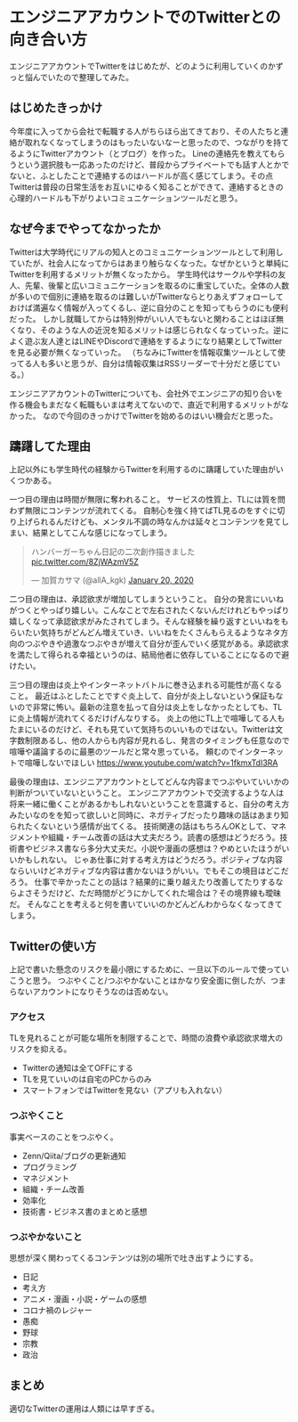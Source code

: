 # エンジニアアカウントでのTwitterとの向き合い方
エンジニアアカウントでTwitterをはじめたが、どのように利用していくのかずっと悩んでいたので整理してみた。

## はじめたきっかけ
今年度に入ってから会社で転職する人がちらほら出てきており、その人たちと連絡が取れなくなってしまうのはもったいないなーと思ったので、つながりを持てるようにTwitterアカウント（とブログ）を作った。
Lineの連絡先を教えてもらうという選択肢も一応あったのだけど、普段からプライベートでも話す人とかでないと、ふとしたことで連絡するのはハードルが高く感じてしまう。その点Twitterは普段の日常生活をお互いにゆるく知ることができて、連絡するときの心理的ハードルも下がりよいコミュニケーションツールだと思う。

## なぜ今までやってなかったか
Twitterは大学時代にリアルの知人とのコミュニケーションツールとして利用していたが、社会人になってからはあまり触らなくなった。なぜかというと単純にTwitterを利用するメリットが無くなったから。
学生時代はサークルや学科の友人、先輩、後輩と広いコミュニケーションを取るのに重宝していた。全体の人数が多いので個別に連絡を取るのは難しいがTwitterならとりあえずフォローしておけば満遍なく情報が入ってくるし、逆に自分のことを知ってもらうのにも便利だった。
しかし就職してからは特別仲がいい人でもないと関わることはほぼ無くなり、そのような人の近況を知るメリットは感じられなくなっていった。逆によく遊ぶ友人達とはLINEやDiscordで連絡をするようになり結果としてTwitterを見る必要が無くなっていった。
（ちなみにTwitterを情報収集ツールとして使ってる人も多いと思うが、自分は情報収集はRSSリーダーで十分だと感じている。）

エンジニアアカウントのTwitterについても、会社外でエンジニアの知り合いを作る機会もまだなく転職もいまは考えてないので、直近で利用するメリットがなかった。
なので今回のきっかけでTwitterを始めるのはいい機会だと思った。

## 躊躇してた理由
上記以外にも学生時代の経験からTwitterを利用するのに躊躇していた理由がいくつかある。

一つ目の理由は時間が無限に奪われること。
サービスの性質上、TLには質を問わず無限にコンテンツが流れてくる。
自制心を強く持てばTL見るのをすぐに切り上げられるんだけども、メンタル不調の時なんかは延々とコンテンツを見てしまい、結果としてこんな感じになってしまう。
<blockquote class="twitter-tweet"><p lang="ja" dir="ltr">ハンバーガーちゃん日記の二次創作描きました <a href="https://t.co/8ZjWAzmV5Z">pic.twitter.com/8ZjWAzmV5Z</a></p>&mdash; 加賀カサマ (@allA_kgk) <a href="https://twitter.com/allA_kgk/status/1219267168803573767?ref_src=twsrc%5Etfw">January 20, 2020</a></blockquote> <script async src="https://platform.twitter.com/widgets.js" charset="utf-8"></script>


二つ目の理由は、承認欲求が増加してしまうということ。
自分の発言にいいねがつくとやっぱり嬉しい。こんなことで左右されたくないんだけれどもやっぱり嬉しくなって承認欲求がみたされてしまう。そんな経験を繰り返すといいねをもらいたい気持ちがどんどん増えていき、いいねをたくさんもらえるようなネタ方向のつぶやきや過激なつぶやきが増えて自分が歪んでいく感覚がある。承認欲求を満たして得られる幸福というのは、結局他者に依存していることになるので避けたい。

三つ目の理由は炎上やインターネットバトルに巻き込まれる可能性が高くなること。
最近はふとしたことですぐ炎上して、自分が炎上しないという保証もないので非常に怖い。最新の注意を払って自分は炎上をしなかったとしても、TLに炎上情報が流れてくるだけげんなりする。
炎上の他にTL上で喧嘩してる人もたまにいるのだけど、それも見ていて気持ちのいいものではない。Twitterは文字数制限あるし、他の人からも内容が見れるし、発言のタイミングも任意なので喧嘩や議論するのに最悪のツールだと常々思っている。
頼むのでインターネットで喧嘩しないでほしい
https://www.youtube.com/watch?v=1fkmxTdI3RA

最後の理由は、エンジニアアカウントとしてどんな内容までつぶやいていいかの判断がついていないということ。
エンジニアアカウントで交流するような人は将来一緒に働くことがあるかもしれないということを意識すると、自分の考え方みたいなのをを知って欲しいと同時に、ネガティブだったり趣味の話はあまり知られたくないという感情が出てくる。
技術関連の話はもちろんOKとして、マネジメントや組織・チーム改善の話は大丈夫だろう。読書の感想はどうだろう。技術書やビジネス書なら多分大丈夫だ。小説や漫画の感想は？やめといたほうがいいかもしれない。
じゃあ仕事に対する考え方はどうだろう。ポジティブな内容ならいいけどネガティブな内容は書かないほうがいい。でもそこの境目はどこだろう。
仕事で辛かったことの話は？結果的に乗り越えたり改善してたりするならよさそうだけど、ただ時間がどうにかしてくれた場合は？その境界線も曖昧だ。
そんなことを考えると何を書いていいのかどんどんわからなくなってきてしまう。

## Twitterの使い方
上記で書いた懸念のリスクを最小限にするために、一旦以下のルールで使っていこうと思う。
つぶやくこと/つぶやかないことはかなり安全面に倒したが、つまらないアカウントになりそうなのは否めない。

### アクセス
TLを見れることが可能な場所を制限することで、時間の浪費や承認欲求増大のリスクを抑える。

* Twitterの通知は全てOFFにする
* TLを見ていいのは自宅のPCからのみ
*  スマートフォンではTwitterを見ない（アプリも入れない）

### つぶやくこと
事実ベースのことをつぶやく。

* Zenn/Qiita/ブログの更新通知
* プログラミング
* マネジメント
* 組織・チーム改善
* 効率化
* 技術書・ビジネス書のまとめと感想

### つぶやかないこと
思想が深く関わってくるコンテンツは別の場所で吐き出すようにする。

* 日記
* 考え方
* アニメ・漫画・小説・ゲームの感想
* コロナ禍のレジャー
* 愚痴
* 野球
* 宗教
* 政治

## まとめ
適切なTwitterの運用は人類には早すぎる。